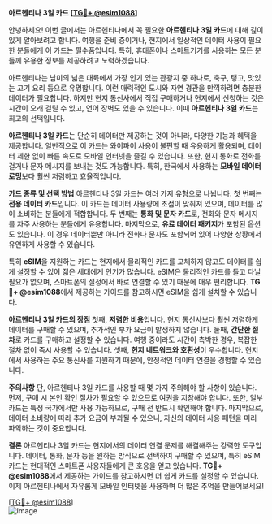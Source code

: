 **아르헨티나 3일 카드 [[TG💪+ @esim1088](https://t.me/s/esim1088)]**

안녕하세요! 이번 글에서는 아르헨티나에서 꼭 필요한 **아르헨티나 3일 카드**에 대해 깊이 있게 알아보려고 합니다. 여행을 준비 중이거나, 현지에서 일상적인 데이터 사용이 필요한 분들에게 이 카드는 필수품입니다. 특히, 휴대폰이나 스마트기기를 사용하는 모든 분들께 유용한 정보를 제공하려고 노력하겠습니다.

아르헨티나는 남미의 넓은 대륙에서 가장 인기 있는 관광지 중 하나로, 축구, 탱고, 맛있는 고기 요리 등으로 유명합니다. 이런 매력적인 도시와 자연 경관을 만끽하려면 충분한 데이터가 필요합니다. 하지만 현지 통신사에서 직접 구매하거나 현지에서 신청하는 것은 시간이 오래 걸릴 수 있고, 언어 장벽도 있을 수 있습니다. 이때 **아르헨티나 3일 카드**는 최고의 선택입니다.

**아르헨티나 3일 카드**는 단순히 데이터만 제공하는 것이 아니라, 다양한 기능과 혜택을 제공합니다. 일반적으로 이 카드는 와이파이 사용이 불편할 때 유용하게 활용되며, 데이터 제한 없이 빠른 속도로 모바일 인터넷을 즐길 수 있습니다. 또한, 현지 통화로 전화를 걸거나 문자 메시지를 보내는 것도 가능합니다. 특히, 한국에서 사용하는 **모바일 데이터 로밍**보다 훨씬 저렴하고 효율적입니다.

**카드 종류 및 선택 방법**
아르헨티나 3일 카드는 여러 가지 유형으로 나뉩니다. 첫 번째는 **전용 데이터 카드**입니다. 이 카드는 데이터 사용량에 초점이 맞춰져 있으며, 데이터를 많이 소비하는 분들에게 적합합니다. 두 번째는 **통화 및 문자 카드**로, 전화와 문자 메시지를 자주 사용하는 분들에게 유용합니다. 마지막으로, **유료 데이터 패키지**가 포함된 옵션도 있습니다. 이 경우 데이터뿐만 아니라 전화나 문자도 포함되어 있어 다양한 상황에서 유연하게 사용할 수 있습니다.

특히 **eSIM**을 지원하는 카드는 현지에서 물리적인 카드를 교체하지 않고도 데이터를 쉽게 설정할 수 있어 젊은 세대에게 인기가 많습니다. eSIM은 물리적인 카드를 들고 다닐 필요가 없으며, 스마트폰의 설정에서 바로 연결할 수 있기 때문에 매우 편리합니다. **TG💪+ @esim1088**에서 제공하는 가이드를 참고하시면 eSIM을 쉽게 설치할 수 있습니다.

**아르헨티나 3일 카드의 장점**
첫째, **저렴한 비용**입니다. 현지 통신사보다 훨씬 저렴하게 데이터를 구매할 수 있으며, 추가적인 부가 요금이 발생하지 않습니다. 둘째, **간단한 절차**로 카드를 구매하고 설정할 수 있습니다. 여행 중이라도 시간이 촉박한 경우, 복잡한 절차 없이 즉시 사용할 수 있습니다. 셋째, **현지 네트워크와 호환성**이 우수합니다. 현지에서 사용하는 주요 통신사를 지원하기 때문에, 안정적인 데이터 연결을 경험할 수 있습니다.

**주의사항**
단, 아르헨티나 3일 카드를 사용할 때 몇 가지 주의해야 할 사항이 있습니다. 먼저, 구매 시 본인 확인 절차가 필요할 수 있으므로 여권을 지참해야 합니다. 또한, 일부 카드는 특정 국가에서만 사용 가능하므로, 구매 전 반드시 확인해야 합니다. 마지막으로, 데이터 소비량에 따라 추가 요금이 부과될 수 있으니, 자신의 데이터 사용 패턴을 미리 파악하는 것이 중요합니다.

**결론**
아르헨티나 3일 카드는 현지에서의 데이터 연결 문제를 해결해주는 강력한 도구입니다. 데이터, 통화, 문자 등을 원하는 방식으로 선택하여 구매할 수 있으며, 특히 eSIM 카드는 현대적인 스마트폰 사용자들에게 큰 호응을 얻고 있습니다. **TG💪+ @esim1088**에서 제공하는 가이드를 참고하시면 더 쉽게 카드를 설정할 수 있습니다. 이제 아르헨티나에서 자유롭게 모바일 인터넷을 사용하며 더 많은 추억을 만들어보세요!

[[TG💪+ @esim1088](https://t.me/s/esim1088)]  
![Image](https://i.postimg.cc/Y0z9fWf4/image.png)